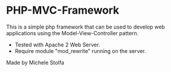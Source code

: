 PHP-MVC-Framework
=================

This is a simple php framework that can be used to develop web applications using the Model-View-Controller pattern.

- Tested with Apache 2 Web Server.
- Require module "mod_rewrite" running on the server.

Made by Michele Stolfa